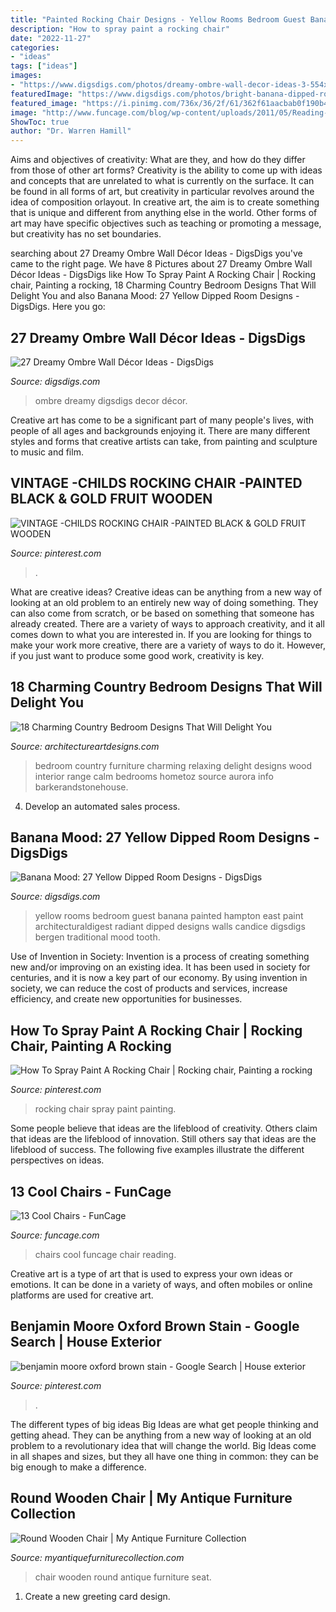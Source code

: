 ```yaml
---
title: "Painted Rocking Chair Designs - Yellow Rooms Bedroom Guest Banana Painted Hampton East Paint Architecturaldigest Radiant Dipped Designs Walls Candice Digsdigs Bergen Traditional Mood Tooth"
description: "How to spray paint a rocking chair"
date: "2022-11-27"
categories:
- "ideas"
tags: ["ideas"]
images:
- "https://www.digsdigs.com/photos/dreamy-ombre-wall-decor-ideas-3-554x782.jpg"
featuredImage: "https://www.digsdigs.com/photos/bright-banana-dipped-room-designs-27.jpg"
featured_image: "https://i.pinimg.com/736x/36/2f/61/362f61aacbab0f190b4f3844e877b7af.jpg"
image: "http://www.funcage.com/blog/wp-content/uploads/2011/05/Reading-Chair.jpg"
ShowToc: true
author: "Dr. Warren Hamill"
---
```



Aims and objectives of creativity: What are they, and how do they differ from those of other art forms?
Creativity is the ability to come up with ideas and concepts that are unrelated to what is currently on the surface. It can be found in all forms of art, but creativity in particular revolves around the idea of composition orlayout. In creative art, the aim is to create something that is unique and different from anything else in the world. Other forms of art may have specific objectives such as teaching or promoting a message, but creativity has no set boundaries.

	

		
searching about 27 Dreamy Ombre Wall Décor Ideas - DigsDigs you've came to the right page. We have 8 Pictures about 27 Dreamy Ombre Wall Décor Ideas - DigsDigs like How To Spray Paint A Rocking Chair | Rocking chair, Painting a rocking, 18 Charming Country Bedroom Designs That Will Delight You and also Banana Mood: 27 Yellow Dipped Room Designs - DigsDigs. Here you go:
		
    
## 27 Dreamy Ombre Wall Décor Ideas - DigsDigs

<img loading=lazy src="https://www.digsdigs.com/photos/dreamy-ombre-wall-decor-ideas-3-554x782.jpg" onerror="this.onerror=null;this.src='https://tse1.mm.bing.net/th?id=OIP.RuUi0hNOcG4rUx51q47fowHaKd&amp;pid=15.1';" alt="27 Dreamy Ombre Wall Décor Ideas - DigsDigs">

_Source: digsdigs.com_

>ombre dreamy digsdigs decor décor. 

	

Creative art has come to be a significant part of many people's lives, with people of all ages and backgrounds enjoying it. There are many different styles and forms that creative artists can take, from painting and sculpture to music and film.

    
## VINTAGE -CHILDS ROCKING CHAIR -PAINTED BLACK &amp; GOLD FRUIT WOODEN

<img loading=lazy src="https://i.pinimg.com/736x/36/2f/61/362f61aacbab0f190b4f3844e877b7af.jpg" onerror="this.onerror=null;this.src='https://tse2.mm.bing.net/th?id=OIP.SKR-hjZkyFa3zOEQxIZH6gHaJ3&amp;pid=15.1';" alt="VINTAGE -CHILDS ROCKING CHAIR -PAINTED BLACK &amp; GOLD FRUIT WOODEN">

_Source: pinterest.com_

>. 

	

What are creative ideas?
Creative ideas can be anything from a new way of looking at an old problem to an entirely new way of doing something. They can also come from scratch, or be based on something that someone has already created. There are a variety of ways to approach creativity, and it all comes down to what you are interested in. If you are looking for things to make your work more creative, there are a variety of ways to do it. However, if you just want to produce some good work, creativity is key.

    
## 18 Charming Country Bedroom Designs That Will Delight You

<img loading=lazy src="https://www.architectureartdesigns.com/wp-content/uploads/2016/11/14-29.jpg" onerror="this.onerror=null;this.src='https://tse2.mm.bing.net/th?id=OIP.Zx8W5dGVdzXgIzzx8zEueQHaKm&amp;pid=15.1';" alt="18 Charming Country Bedroom Designs That Will Delight You">

_Source: architectureartdesigns.com_

>bedroom country furniture charming relaxing delight designs wood interior range calm bedrooms hometoz source aurora info barkerandstonehouse. 

	

4. Develop an automated sales process.

    
## Banana Mood: 27 Yellow Dipped Room Designs - DigsDigs

<img loading=lazy src="https://www.digsdigs.com/photos/bright-banana-dipped-room-designs-27.jpg" onerror="this.onerror=null;this.src='https://tse3.mm.bing.net/th?id=OIP.R4S2mrFzhaOG0ijaCrRt3AHaGW&amp;pid=15.1';" alt="Banana Mood: 27 Yellow Dipped Room Designs - DigsDigs">

_Source: digsdigs.com_

>yellow rooms bedroom guest banana painted hampton east paint architecturaldigest radiant dipped designs walls candice digsdigs bergen traditional mood tooth. 

	

Use of Invention in Society:
Invention is a process of creating something new and/or improving on an existing idea. It has been used in society for centuries, and it is now a key part of our economy. By using invention in society, we can reduce the cost of products and services, increase efficiency, and create new opportunities for businesses.

    
## How To Spray Paint A Rocking Chair | Rocking Chair, Painting A Rocking

<img loading=lazy src="https://i.pinimg.com/736x/d0/10/28/d01028d21afc22b5c0e4ba759e914476.jpg" onerror="this.onerror=null;this.src='https://tse2.mm.bing.net/th?id=OIP.dDJO7UAnRtGajjqn9K5KMwHaJ4&amp;pid=15.1';" alt="How To Spray Paint A Rocking Chair | Rocking chair, Painting a rocking">

_Source: pinterest.com_

>rocking chair spray paint painting. 

	

Some people believe that ideas are the lifeblood of creativity. Others claim that ideas are the lifeblood of innovation. Still others say that ideas are the lifeblood of success. The following five examples illustrate the different perspectives on ideas.

    
## 13 Cool Chairs - FunCage

<img loading=lazy src="http://www.funcage.com/blog/wp-content/uploads/2011/05/Reading-Chair.jpg" onerror="this.onerror=null;this.src='https://tse3.mm.bing.net/th?id=OIP.6VlKopsikxTCToUmDQVGPwHaG0&amp;pid=15.1';" alt="13 Cool Chairs - FunCage">

_Source: funcage.com_

>chairs cool funcage chair reading. 

	

Creative art is a type of art that is used to express your own ideas or emotions. It can be done in a variety of ways, and often mobiles or online platforms are used for creative art.

    
## Benjamin Moore Oxford Brown Stain - Google Search | House Exterior

<img loading=lazy src="https://i.pinimg.com/736x/95/b8/fb/95b8fbe4a53de0ba003e52e102fa4522.jpg" onerror="this.onerror=null;this.src='https://tse1.mm.bing.net/th?id=OIP.C5isDP9BcMlmcRb7tp5NhAHaJ3&amp;pid=15.1';" alt="benjamin moore oxford brown stain - Google Search | House exterior">

_Source: pinterest.com_

>. 

	

The different types of big ideas
Big Ideas are what get people thinking and getting ahead. They can be anything from a new way of looking at an old problem to a revolutionary idea that will change the world. Big Ideas come in all shapes and sizes, but they all have one thing in common: they can be big enough to make a difference.

    
## Round Wooden Chair | My Antique Furniture Collection

<img loading=lazy src="https://d29jd5m3t61t9.cloudfront.net/myantiquefurniturecollection.com/images/fbfiles/images/IMG_2871_v_1433115015.jpg" onerror="this.onerror=null;this.src='https://tse1.mm.bing.net/th?id=OIP.WurA-sh8P6XUTL2WRZYDVQHaJ4&amp;pid=15.1';" alt="Round Wooden Chair | My Antique Furniture Collection">

_Source: myantiquefurniturecollection.com_

>chair wooden round antique furniture seat. 

	

1. Create a new greeting card design.

